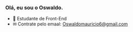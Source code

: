### Olá, eu sou o Oswaldo.

- 🌱 Estudante de Front-End
- ✉ Contrate pelo emaal: Oswaldomauricio6@gmail.com

